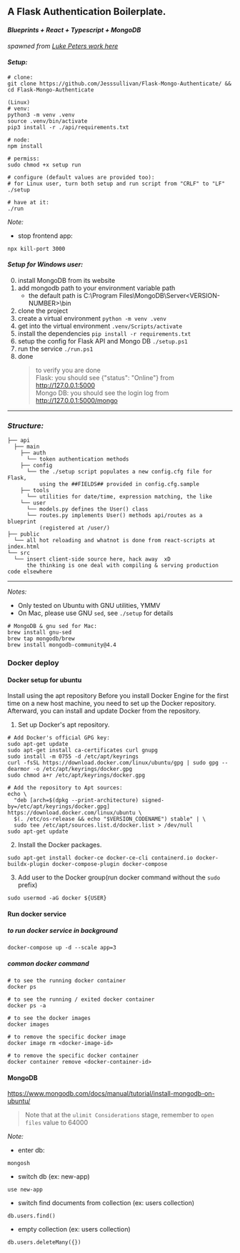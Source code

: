 ## A Flask Authentication Boilerplate.

#### _Blueprints + React + Typescript + MongoDB_

_spawned from_ [_Luke Peters work here_](https://github.com/LukePeters/flask-mongo-api-boilerplate)

#### _Setup:_

```
# clone:
git clone https://github.com/Jesssullivan/Flask-Mongo-Authenticate/ && cd Flask-Mongo-Authenticate

(Linux)
# venv:
python3 -m venv .venv
source .venv/bin/activate
pip3 install -r ./api/requirements.txt

# node:
npm install

# permiss:
sudo chmod +x setup run

# configure (default values are provided too):
# for Linux user, turn both setup and run script from "CRLF" to "LF"
./setup

# have at it:
./run
```

_Note:_

- stop frontend app:

```shell
npx kill-port 3000
```

#### _Setup for Windows user:_

0. install MongoDB from its website
1. add mongodb path to your environment variable path
   - the default path is C:\Program Files\MongoDB\Server\<VERSION-NUMBER>\bin
2. clone the project
3. create a virtual environment `python -m venv .venv`
4. get into the virtual environment `.venv/Scripts/activate`
5. install the dependencies `pip install -r requirements.txt`
6. setup the config for Flask API and Mongo DB `./setup.ps1`
7. run the service `./run.ps1`
8. done
   > to verify you are done  
   > Flask: you should see {"status": "Online"} from http://127.0.0.1:5000  
   > Mongo DB: you should see the login log from http://127.0.0.1:5000/mongo

---

### _Structure:_

```console
├── api
  ├── main
    ├── auth
      └── token authentication methods
    ├── config
      └── the ./setup script populates a new config.cfg file for Flask,
          using the ##FIELDS## provided in config.cfg.sample
    ├── tools
      └── utilities for date/time, expression matching, the like
    └── user
      └── models.py defines the User() class
      └── routes.py implements User() methods api/routes as a blueprint
          (registered at /user/)
├── public
  └── all hot reloading and whatnot is done from react-scripts at index.html
└── src
  └── insert client-side source here, hack away  xD
      the thinking is one deal with compiling & serving production code elsewhere
```

---

_Notes:_

- Only tested on Ubuntu with GNU utilities, YMMV
- On Mac, please use GNU `sed`, see `./setup` for details

```
# MongoDB & gnu sed for Mac:
brew install gnu-sed
brew tap mongodb/brew
brew install mongodb-community@4.4
```

### Docker deploy

#### Docker setup for ubuntu

Install using the apt repository
Before you install Docker Engine for the first time on a new host machine, you need to set up the Docker repository. Afterward, you can install and update Docker from the repository.

1. Set up Docker's apt repository.

```shell
# Add Docker's official GPG key:
sudo apt-get update
sudo apt-get install ca-certificates curl gnupg
sudo install -m 0755 -d /etc/apt/keyrings
curl -fsSL https://download.docker.com/linux/ubuntu/gpg | sudo gpg --dearmor -o /etc/apt/keyrings/docker.gpg
sudo chmod a+r /etc/apt/keyrings/docker.gpg

# Add the repository to Apt sources:
echo \
  "deb [arch=$(dpkg --print-architecture) signed-by=/etc/apt/keyrings/docker.gpg] https://download.docker.com/linux/ubuntu \
  $(. /etc/os-release && echo "$VERSION_CODENAME") stable" | \
  sudo tee /etc/apt/sources.list.d/docker.list > /dev/null
sudo apt-get update
```

2. Install the Docker packages.

```shell
sudo apt-get install docker-ce docker-ce-cli containerd.io docker-buildx-plugin docker-compose-plugin docker-compose
```

3. Add user to the Docker group(run docker command without the `sudo` prefix)

```shell
sudo usermod -aG docker ${USER}
```

#### Run docker service

##### to run docker service in background

```shell
docker-compose up -d --scale app=3
```

##### common docker command

```shell
# to see the running docker container
docker ps

# to see the running / exited docker container
docker ps -a

# to see the docker images
docker images

# to remove the specific docker image
docker image rm <docker-image-id>

# to remove the specific docker container
docker container remove <docker-container-id>
```

#### MongoDB

https://www.mongodb.com/docs/manual/tutorial/install-mongodb-on-ubuntu/

> Note that at the `ulimit Considerations` stage, remember to `open files` value to 64000

_Note:_

- enter db:

```shell
mongosh
```

- switch db (ex: new-app)

```shell
use new-app
```

- switch find documents from collection (ex: users collection)

```shell
db.users.find()
```

- empty collection (ex: users collection)

```shell
db.users.deleteMany({})
```

